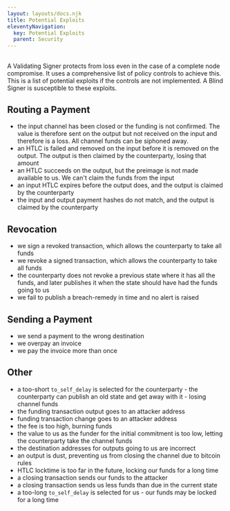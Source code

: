 ```yaml
---
layout: layouts/docs.njk
title: Potential Exploits
eleventyNavigation:
  key: Potential Exploits
  parent: Security
---
```

##

A Validating Signer protects from loss even in the case of a complete node compromise.  It uses a comprehensive list of policy controls to achieve this.  This is a list of potential exploits if the controls are not implemented.  A Blind Signer is susceptible to these exploits.

## Routing a Payment

* the input channel has been closed or the funding is not confirmed.  The value is therefore sent on the output but not received on the input and therefore is a loss.  All channel funds can be siphoned away.
* an HTLC is failed and removed on the input before it is removed on the output.  The output is then claimed by the counterparty, losing that amount
* an HTLC succeeds on the output, but the preimage is not made available to us.  We can't claim the funds from the input
* an input HTLC expires before the output does, and the output is claimed by the counterparty
* the input and output payment hashes do not match, and the output is claimed by the counterparty

## Revocation

* we sign a revoked transaction, which allows the counterparty to take all funds
* we revoke a signed transaction, which allows the counterparty to take all funds
* the counterparty does not revoke a previous state where it has all the funds, and later publishes it when the state should have had the funds going to us
* we fail to publish a breach-remedy in time and no alert is raised

## Sending a Payment

* we send a payment to the wrong destination
* we overpay an invoice
* we pay the invoice more than once

## Other

* a too-short `to_self_delay` is selected for the counterparty - the counterparty can publish an old state and get away with it - losing channel funds
* the funding transaction output goes to an attacker address
* funding transaction change goes to an attacker address
* the fee is too high, burning funds
* the value to us as the funder for the initial commitment is too low, letting the counterparty take the channel funds
* the destination addresses for outputs going to us are incorrect
* an output is dust, preventing us from closing the channel due to bitcoin rules
* HTLC locktime is too far in the future, locking our funds for a long time
* a closing transaction sends our funds to the attacker
* a closing transaction sends us less funds than due in the current state
* a too-long `to_self_delay` is selected for us - our funds may be locked for a long time

